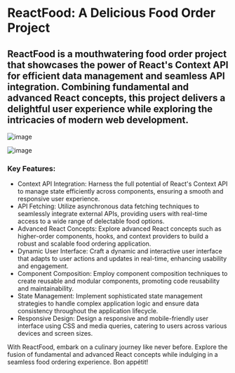 # ReactFood: A Delicious Food Order Project

## ReactFood is a mouthwatering food order project that showcases the power of React's Context API for efficient data management and seamless API integration. Combining fundamental and advanced React concepts, this project delivers a delightful user experience while exploring the intricacies of modern web development.

![image](https://github.com/bbyc4kes/reactfood/assets/153362892/ad5f52b8-c663-4e4b-805f-99455dfa0221)

![image](https://github.com/bbyc4kes/reactfood/assets/153362892/e8c82127-beae-4b2c-b0b7-db9c8d3347f1)

### Key Features:

<ul>
  
  <li>Context API Integration: Harness the full potential of React's Context API to manage state efficiently across components, ensuring a smooth and responsive user experience.</li>
    <li>API Fetching: Utilize asynchronous data fetching techniques to seamlessly integrate external APIs, providing users with real-time access to a wide range of delectable food options.</li>
    <li>Advanced React Concepts: Explore advanced React concepts such as higher-order components, hooks, and context providers to build a robust and scalable food ordering application.</li>
    <li>Dynamic User Interface: Craft a dynamic and interactive user interface that adapts to user actions and updates in real-time, enhancing usability and engagement.</li>
    <li>Component Composition: Employ component composition techniques to create reusable and modular components, promoting code reusability and maintainability.</li>
    <li>State Management: Implement sophisticated state management strategies to handle complex application logic and ensure data consistency throughout the application lifecycle.</li>
    <li>Responsive Design: Design a responsive and mobile-friendly user interface using CSS and media queries, catering to users across various devices and screen sizes.</li>
</ul>

With ReactFood, embark on a culinary journey like never before. Explore the fusion of fundamental and advanced React concepts while indulging in a seamless food ordering experience. Bon appétit!
